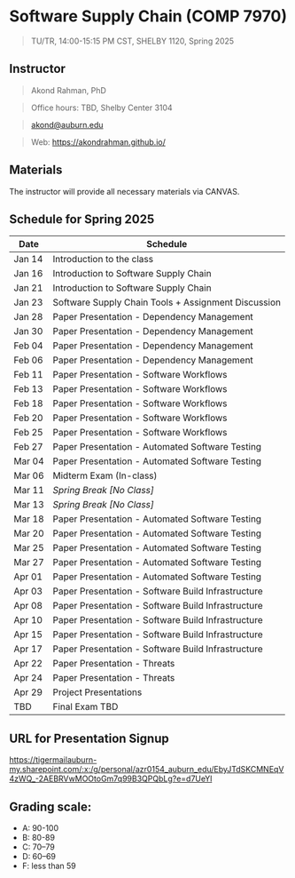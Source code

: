 # Software Supply Chain (COMP 7970)
> TU/TR, 14:00-15:15 PM CST, SHELBY 1120, Spring 2025

## Instructor 

> Akond Rahman, PhD 

> Office hours: TBD, Shelby Center 3104 

> akond@auburn.edu 

> Web: https://akondrahman.github.io/ 




## Materials 

The instructor will provide all necessary materials via CANVAS. 


## Schedule for Spring 2025


| Date    |  Schedule                                                       |
|---------|-----------------------------------------------------------------|
| Jan 14  | Introduction to the class                                       |
| Jan 16  | Introduction to Software Supply Chain                           |
| Jan 21  | Introduction to Software Supply Chain                           |
| Jan 23  | Software Supply Chain Tools  + Assignment Discussion            |
| Jan 28  | Paper Presentation - Dependency Management                      |
| Jan 30  | Paper Presentation - Dependency Management                      |
| Feb 04  | Paper Presentation - Dependency Management                      |
| Feb 06  | Paper Presentation - Dependency Management                      |
| Feb 11  | Paper Presentation - Software Workflows                         |
| Feb 13  | Paper Presentation - Software Workflows                         |
| Feb 18  | Paper Presentation - Software Workflows                         |
| Feb 20  | Paper Presentation - Software Workflows                         |
| Feb 25  | Paper Presentation - Software Workflows                         |
| Feb 27  | Paper Presentation - Automated Software Testing                 |
| Mar 04  | Paper Presentation - Automated Software Testing                 |
| Mar 06  | Midterm Exam (In-class)                                         |
| Mar 11  | *Spring Break [No Class]*                                       |
| Mar 13  | *Spring Break [No Class]*                                       |
| Mar 18  | Paper Presentation - Automated Software Testing                 |
| Mar 20  | Paper Presentation - Automated Software Testing                 |   
| Mar 25  | Paper Presentation - Automated Software Testing                 |                                             
| Mar 27  | Paper Presentation - Automated Software Testing                 |                 
| Apr 01  | Paper Presentation - Automated Software Testing                 |
| Apr 03  | Paper Presentation - Software Build Infrastructure              |
| Apr 08  | Paper Presentation - Software Build Infrastructure              |
| Apr 10  | Paper Presentation - Software Build Infrastructure              |
| Apr 15  | Paper Presentation - Software Build Infrastructure              |
| Apr 17  | Paper Presentation - Software Build Infrastructure              |
| Apr 22  | Paper Presentation - Threats                                    |
| Apr 24  | Paper Presentation - Threats                                    |     
| Apr 29  | Project Presentations                                           |
| TBD     | Final Exam TBD                                                  |

## URL for Presentation Signup

https://tigermailauburn-my.sharepoint.com/:x:/g/personal/azr0154_auburn_edu/EbyJTdSKCMNEqV4zWQ_-2AEBRVwMOOtoGm7q99B3QPQbLg?e=d7UeYl


## Grading scale: 
  - A: 90-100 
  - B: 80-89 
  - C: 70–79 
  - D: 60–69
  - F: less than 59



